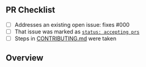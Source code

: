 <!-- 👋 Hi, thanks for sending a PR to package-template! 💖
Please fill out all fields below and make sure each item is true and [x] checked.
Otherwise we may not be able to review your PR. -->

## PR Checklist

- [ ] Addresses an existing open issue: fixes #000
- [ ] That issue was marked as [`status: accepting prs`](https://github.com/ElysiumOSS/package-template/issues?q=is%3Aopen+is%3Aissue+label%3A%22status%3A+accepting+prs%22)
- [ ] Steps in [CONTRIBUTING.md](https://github.com/ElysiumOSS/package-template/blob/main/.github/CONTRIBUTING.md) were taken

## Overview

<!-- Description of what is changed and how the code change does that. -->
